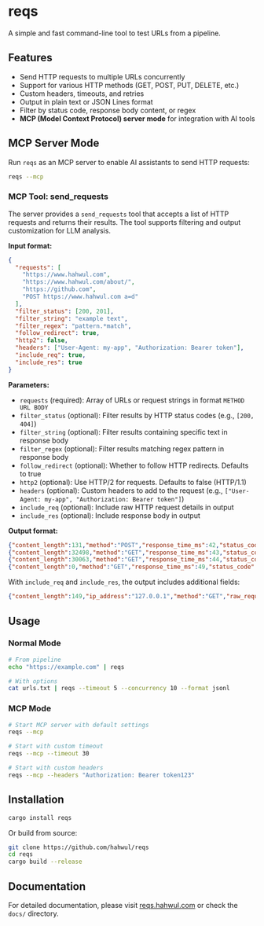 # reqs

A simple and fast command-line tool to test URLs from a pipeline.

## Features

- Send HTTP requests to multiple URLs concurrently
- Support for various HTTP methods (GET, POST, PUT, DELETE, etc.)
- Custom headers, timeouts, and retries
- Output in plain text or JSON Lines format
- Filter by status code, response body content, or regex
- **MCP (Model Context Protocol) server mode** for integration with AI tools

## MCP Server Mode

Run `reqs` as an MCP server to enable AI assistants to send HTTP requests:

```bash
reqs --mcp
```

### MCP Tool: send_requests

The server provides a `send_requests` tool that accepts a list of HTTP requests and returns their results. The tool supports filtering and output customization for LLM analysis.

**Input format:**
```json
{
  "requests": [
    "https://www.hahwul.com",
    "https://www.hahwul.com/about/",
    "https://github.com",
    "POST https://www.hahwul.com a=d"
  ],
  "filter_status": [200, 201],
  "filter_string": "example text",
  "filter_regex": "pattern.*match",
  "follow_redirect": true,
  "http2": false,
  "headers": ["User-Agent: my-app", "Authorization: Bearer token"],
  "include_req": true,
  "include_res": true
}
```

**Parameters:**
- `requests` (required): Array of URLs or request strings in format `METHOD URL BODY`
- `filter_status` (optional): Filter results by HTTP status codes (e.g., `[200, 404]`)
- `filter_string` (optional): Filter results containing specific text in response body
- `filter_regex` (optional): Filter results matching regex pattern in response body
- `follow_redirect` (optional): Whether to follow HTTP redirects. Defaults to true
- `http2` (optional): Use HTTP/2 for requests. Defaults to false (HTTP/1.1)
- `headers` (optional): Custom headers to add to the request (e.g., `["User-Agent: my-app", "Authorization: Bearer token"]`)
- `include_req` (optional): Include raw HTTP request details in output
- `include_res` (optional): Include response body in output

**Output format:**
```json
{"content_length":131,"method":"POST","response_time_ms":42,"status_code":405,"url":"https://www.hahwul.com"}
{"content_length":32498,"method":"GET","response_time_ms":43,"status_code":200,"url":"https://www.hahwul.com"}
{"content_length":30063,"method":"GET","response_time_ms":44,"status_code":200,"url":"https://www.hahwul.com/about/"}
{"content_length":0,"method":"GET","response_time_ms":49,"status_code":200,"url":"https://github.com"}
```

With `include_req` and `include_res`, the output includes additional fields:
```json
{"content_length":149,"ip_address":"127.0.0.1","method":"GET","raw_request":"GET /path HTTP/1.1\nHost: example.com\n","response_body":"<html>...</html>","response_time_ms":42,"status_code":200,"url":"https://example.com"}
```

## Usage

### Normal Mode

```bash
# From pipeline
echo "https://example.com" | reqs

# With options
cat urls.txt | reqs --timeout 5 --concurrency 10 --format jsonl
```

### MCP Mode

```bash
# Start MCP server with default settings
reqs --mcp

# Start with custom timeout
reqs --mcp --timeout 30

# Start with custom headers
reqs --mcp --headers "Authorization: Bearer token123"
```

## Installation

```bash
cargo install reqs
```

Or build from source:

```bash
git clone https://github.com/hahwul/reqs
cd reqs
cargo build --release
```

## Documentation

For detailed documentation, please visit [reqs.hahwul.com](https://reqs.hahwul.com) or check the `docs/` directory.


